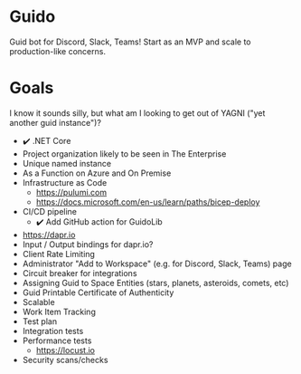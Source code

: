 # Guido
Guid bot for Discord, Slack, Teams!  Start as an MVP and scale to production-like concerns.

# Goals
I know it sounds silly, but what am I looking to get out of YAGNI ("yet another guid instance")?  

- :heavy_check_mark: .NET Core
- Project organization likely to be seen in The Enterprise
- Unique named instance
- As a Function on Azure and On Premise
- Infrastructure as Code
    - https://pulumi.com
    - https://docs.microsoft.com/en-us/learn/paths/bicep-deploy
- CI/CD pipeline
    -  :heavy_check_mark: Add GitHub action for GuidoLib
- https://dapr.io
- Input / Output bindings for dapr.io?
- Client Rate Limiting
- Administrator "Add to Workspace" (e.g. for Discord, Slack, Teams) page
- Circuit breaker for integrations
- Assigning Guid to Space Entities (stars, planets, asteroids, comets, etc)
- Guid Printable Certificate of Authenticity
- Scalable 
- Work Item Tracking 
- Test plan
- Integration tests
- Performance tests
    - https://locust.io
- Security scans/checks



